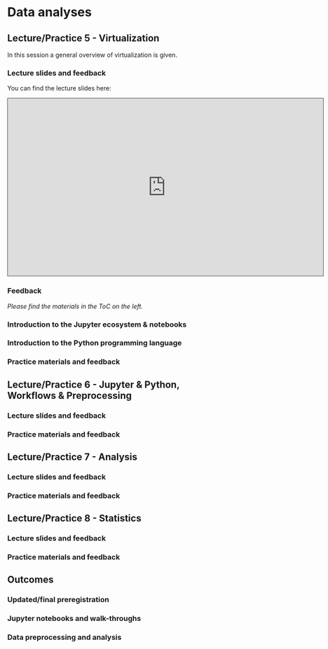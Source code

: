 # Data analyses

## Lecture/Practice 5 - Virtualization

In this session a general overview of virtualization is given.

### Lecture slides and feedback

You can find the lecture slides here:

<iframe src="https://mfr.de-1.osf.io/render?url=https://osf.io/72fdg/?direct%26mode=render%26action=download%26mode=render" height="405" width="720" style="border: 1px solid #464646;" allowfullscreen="" allow="autoplay"></iframe>

### Feedback

_Please find the materials in the ToC on the left._

### Introduction to the Jupyter ecosystem & notebooks

### Introduction to the Python programming language

### Practice materials and feedback

## Lecture/Practice 6 - Jupyter & Python, Workflows & Preprocessing

### Lecture slides and feedback

### Practice materials and feedback

## Lecture/Practice 7 - Analysis

### Lecture slides and feedback

### Practice materials and feedback

## Lecture/Practice 8 - Statistics

### Lecture slides and feedback

### Practice materials and feedback

## Outcomes

### Updated/final preregistration

### Jupyter notebooks and walk-throughs

### Data preprocessing and analysis
